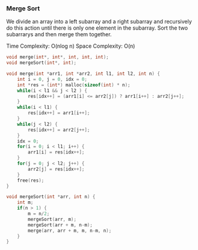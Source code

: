 ### Merge Sort

We divide an array into a left subarray and a right subarray and recursively do this action until there is only one element in the subarray. 
Sort the two subarrarys and then merge them together.

Time Complexity: O(nlog n)
Space Complexity: O(n)

```cpp
void merge(int*, int*, int, int, int);
void mergeSort(int*, int);

void merge(int *arr1, int *arr2, int l1, int l2, int n) {
    int i = 0, j = 0, idx = 0;
    int *res = (int*) malloc(sizeof(int) * n);
    while(i < l1 && j < l2 ) {
        res[idx++] = (arr1[i] <= arr2[j]) ? arr1[i++] : arr2[j++];
    }
    while(i < l1) {
        res[idx++] = arr1[i++];
    }
    while(j < l2) {
        res[idx++] = arr2[j++];
    }
    idx = 0;
    for(i = 0; i < l1; i++) {
        arr1[i] = res[idx++];
    }
    for(j = 0; j < l2; j++) {
        arr2[j] = res[idx++];
    }
    free(res);
}

void mergeSort(int *arr, int n) {
    int m;
    if(n > 1) {
        m = n/2;
        mergeSort(arr, m);
        mergeSort(arr + m, n-m);
        merge(arr, arr + m, m, n-m, n);
    }
}
```